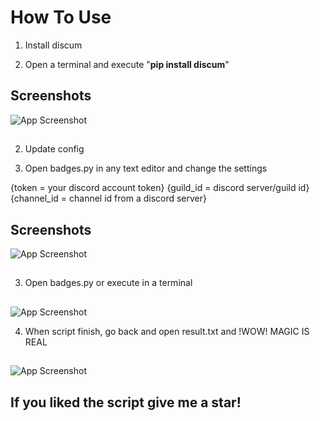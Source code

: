 
# How To Use

1. Install discum

2. Open a terminal and execute "**pip install discum**"



## Screenshots

![App Screenshot](https://user-images.githubusercontent.com/84898161/140303525-68f6e09e-837b-49ba-9781-0dec86d38d5d.png)


## 

2. Update config

3. Open badges.py in any text editor and change the settings

{token = your discord account token} {guild_id = discord server/guild id} {channel_id = channel id from a discord server}



## Screenshots

![App Screenshot](https://user-images.githubusercontent.com/84898161/140303741-2472604e-d2c8-49cd-993f-b04fbeaa6976.png)



## 

3. Open badges.py or execute in a terminal


## 

![App Screenshot](https://user-images.githubusercontent.com/84898161/140304250-e7f83abb-7604-400c-ae3a-f84a82bdbeec.png)


4. When script finish, go back and open result.txt and !WOW! MAGIC IS REAL


## 

![App Screenshot](https://user-images.githubusercontent.com/84898161/140304080-3189a490-1061-4118-b69e-c0aeacd98fe4.png)

## **If you liked the script give me a star!**

